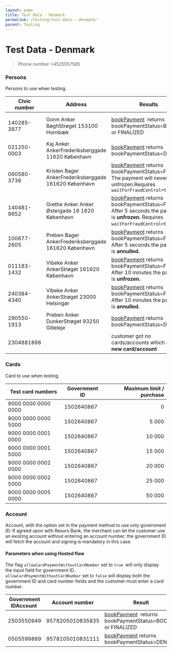 ```yaml
---
layout: page
title: Test Data - Denmark
permalink: /testing/test-data---denmark/
parent: Testing
---
```



# Test Data - Denmark 

> Phone number +4525557585

### Persons
Persons to use when testing.

| Civic number | Address |  Results  | ~~Shop flow~~ (deprecated)     |
|--------------|---------|-----------|--------------------------------|
| 140285-3877  | Gorm Anker BøghStrøget 153100 Hornbæk | [bookPayment](/simplified-flow-api/bookpayment/)  returns bookPaymentStatus=BOOKED or FINALIZED  | submitLimitApplication returns decision=GRANTED bookPayment returns fraudControlStatus=NOT_FROZEN |
| 021250-0003  | Kaj Anker AnkerFrederiksberggade 11620 København | [bookPayment](/simplified-flow-api/bookpayment/) returns bookPaymentStatus=DENIED | submitLimitApplication returns decision=TRIAL |
| 060580-3736  | Kristen Bager AnkerFrederiksberggade 161620 København | [bookPayment](/simplified-flow-api/bookpayment/) returns bookPaymentStatus=FROZEN The payment will never be unfrozen.Requires `waitForFraudControl=true` | bookPayment returns fraudControlStatus=FROZEN The payment will never be unfrozen.Requires `waitForFraudControl=true` |
| 140481-9652  | Grethe Anker Anker Østergade 16 1620 København | [bookPayment](/simplified-flow-api/bookpayment/) returns bookPaymentStatus=FROZEN After 5 seconds the payment is **unfrozen.** Requires `waitForFraudControl=true`       | bookPayment returns bookPaymentStatus=FROZEN After 5 seconds the payment is **unfrozen.** Requires `waitForFraudControl=true`                                      |
| 100677-2605  | Preben Bager AnkerFrederiksberggade 161620 København | [bookPayment](/simplified-flow-api/bookpayment/) returns bookPaymentStatus=FROZEN After 5 seconds the payment is **annulled.**  | bookPayment returns bookPaymentStatus=FROZEN After 5 seconds the payment is **annulled.**                                                                          |
| 011183-1432  | Vibeke Anker AnkerStrøget 161620 København | [bookPayment](/simplified-flow-api/bookpayment/) returns bookPaymentStatus=FROZEN After 10 minutes the payment is **unfrozen.** | bookPayment returns bookPaymentStatus=FROZEN After 10 minutes the payment is **unfrozen.**                                                                          |
| 240384-4340  | Vibeke Anker AnkerStrøget 23000 Helsingør | [bookPayment](/simplified-flow-api/bookpayment/) returns bookPaymentStatus=FROZEN After 10 minutes the payment is **annulled.**  | bookPayment returns bookPaymentStatus=FROZEN After 10 minutes the payment is **annulled.**   |
| 290550-1913  | Preben Anker DunkerStrøget 93250 Gilleleje | [bookPayment](/simplified-flow-api/bookpayment/) returns bookPaymentStatus=DENIED  | submitLimitApplication returns decision=DENIED     |
| 2304881898   |       | customer got no cards/accounts which allow **new card/account** | customer got no cards/accounts which allow **new card/account**  |

### Cards
Card to use when testing.

| Test card numbers   | Government ID | Maximum limit / purchase |
|---------------------|---------------|-------------------------:|
| 9000 0000 0000 0000 | 1502640867    |                        0 |
| 9000 0000 0000 5000 | 1502640867    |                    5 000 |
| 9000 0000 0001 0000 | 1502640867    |                   10 000 |
| 9000 0000 0001 5000 | 1502640867    |                   15 000 |
| 9000 0000 0002 0000 | 1502640867    |                   20 000 |
| 9000 0000 0002 5000 | 1502640867    |                   25 000 |
| 9000 0000 0005 0000 | 1502640867    |                   50 000 |

### Account
Account, with the option set in the payment method to use only
government ID: If agreed upon with Resurs Bank, the merchant can let the
customer use an existing account without entering an account number, the
government ID will fetch the account and signing is mandatory in this
case.

#### Parameters when using Hosted flow
The flag `allowCardPaymentWithoutCardNumber` set to `true `will only
display the input field for government ID.  
`allowCardPaymentWithoutCardNumber` set to `false` will display both the
government ID and card number fields and the customer must enter a card
number.

| Government IDAccount  | Account number     | Result                                                                    |
|-----------------------|--------------------|---------------------------------------------------------------------------|
|  2503550949           |  9578205010835835  | [bookPayment](/simplified-flow-api/bookpayment/)  returns bookPaymentStatus=BOOKED or FINALIZED |
| 0505599889            | 9578105010831111   | [bookPayment](/simplified-flow-api/bookpayment/) returns bookPaymentStatus=DENIED               |

